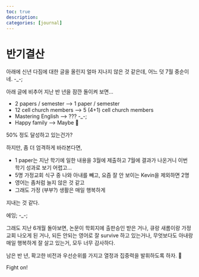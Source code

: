 ```yaml
---
toc: true
description:
categories: [journal]
---
```

# 반기결산

아래에 신년 다짐에 대한 글을 올린지 얼마 지나지 않은 것 같은데, 어느 덧 7월 중순이네. -_-;

아래 글에 비추어 지난 반 년을 잠깐 돌이켜 보면…

* 2 papers / semester –> 1 paper / semester
* 12 cell church members –> 5 (4+1) cell church members
* Mastering English –> ??? -_-;
* Happy family –> Maybe 🙂

50% 정도 달성하고 있는건가?

하지만, 좀 더 엄격하게 바라본다면,

* 1 paper는 지난 학기에 일한 내용을 3월에 제출하고 7월에 결과가 나온거니 이번 학기 성과로 보기 어렵고…
* 5명 가정교회 식구 중 나와 아내를 빼고, 요즘 잘 안 보이는 Kevin을 제외하면 2명
* 영어는 좀처럼 늘지 않은 것 같고
* 그래도 가정 (부부?) 생활은 매일 행복하게

지내는 것 같다.

에잉; -_-;

그래도 지난 6개월 돌아보면, 논문이 학회지에 출판승인 받은 거나, 큐랑 새롬이랑 가정교회 나오게 된 거나, 되든 안되는 영어로 잘 survive 하고 있는거나, 무엇보다도 아내랑 매일 행복하게 잘 살고 있는거, 모두 너무 감사하다.

남은 반 년, 확고한 비전과 우선순위를 가지고 열정과 집중력을 발휘하도록 하자. 🙂

Fight on!